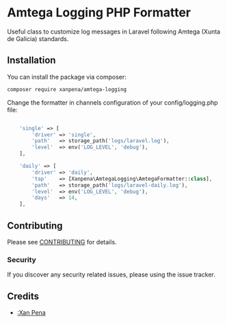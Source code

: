 # Amtega Logging PHP Formatter

Useful class to customize log messages  in Laravel following Amtega (Xunta de Galicia) standards.

## Installation

You can install the package via composer:

```bash
composer require xanpena/amtega-logging
```

Change the formatter in channels configuration of your config/logging.php file:

```php

    'single' => [
        'driver' => 'single',
        'path'   => storage_path('logs/laravel.log'),
        'level'  => env('LOG_LEVEL', 'debug'),
    ],

    'daily' => [
        'driver' => 'daily',
        'tap'    => [Xanpena\AmtegaLogging\AmtegaFormatter::class],
        'path'   => storage_path('logs/laravel-daily.log'),
        'level'  => env('LOG_LEVEL', 'debug'),
        'days'   => 14,
    ],

```

## Contributing

Please see [CONTRIBUTING](CONTRIBUTING.md) for details.

### Security

If you discover any security related issues, please using the issue tracker.

## Credits

- [:Xan Pena](https://github.com/xanpena)
